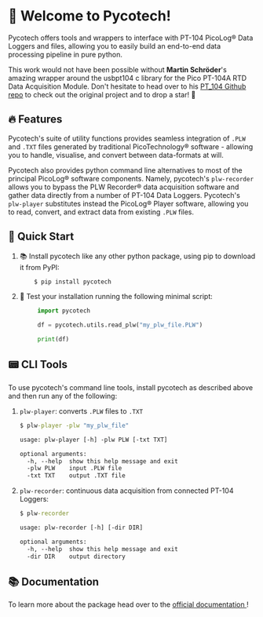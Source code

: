 # 📑 Welcome to Pycotech!

Pycotech offers tools and wrappers to interface with PT-104 PicoLog® Data
 Loggers and files, allowing you to easily build an end-to-end data processing
  pipeline in pure python.
  
This work would not have been possible without **Martin Schröder**'s
 amazing wrapper around the usbpt104 c library for the Pico PT-104A RTD Data 
 Acquisition Module. Don't hesitate to head over to his 
 [PT_104 Github repo](https://github.com/trombastic/Pico_PT104) to check out
  the original project and to drop a star! 🌟

## 🔥 Features

Pycotech's suite of utility functions provides seamless integration of
 `.PLW` and `.TXT` files generated by traditional PicoTechnology® 
 software - allowing you to handle, visualise, and convert between 
 data-formats at will. 
  
Pycotech also provides python command line alternatives to most of the 
 principal PicoLog® software components. Namely, pycotech's 
 `plw-recorder` allows you to bypass the PLW Recorder® data acquisition
  software and gather data directly from a number of PT-104 Data 
  Loggers. Pycotech's `plw-player` substitutes instead the PicoLog® Player
   software, allowing you to read, convert, and extract data from existing
    `.PLW` files.

## 🚀 Quick Start

1. 📚 Install pycotech like any other python package, using pip to download it
 from PyPI:

    ```cmd
        $ pip install pycotech
    ```

2. 🐍 Test your installation running the following minimal script:
    
    ```python
         import pycotech
    
         df = pycotech.utils.read_plw("my_plw_file.PLW")
   
         print(df)
    ```
  
## 📟 CLI Tools

To use pycotech's command line tools, install pycotech as described above
 and then run any of the following:

1. `plw-player`: converts `.PLW` files to `.TXT`
 
    ```cmd
    $ plw-player -plw "my_plw_file"
    ```
    
    ```txt
    usage: plw-player [-h] -plw PLW [-txt TXT]
    
    optional arguments:
      -h, --help  show this help message and exit
      -plw PLW    input .PLW file
      -txt TXT    output .TXT file
    ```

2. `plw-recorder`: continuous data acquisition from connected PT-104 Loggers:

    ```cmd
    $ plw-recorder
    ```
    
    ```txt
    usage: plw-recorder [-h] [-dir DIR]
    
    optional arguments:
      -h, --help  show this help message and exit
      -dir DIR    output directory
    ```

## 📚 Documentation

To learn more about the package head over to the [official documentation
](https://amv213.gitlab.io/pycotech/)!